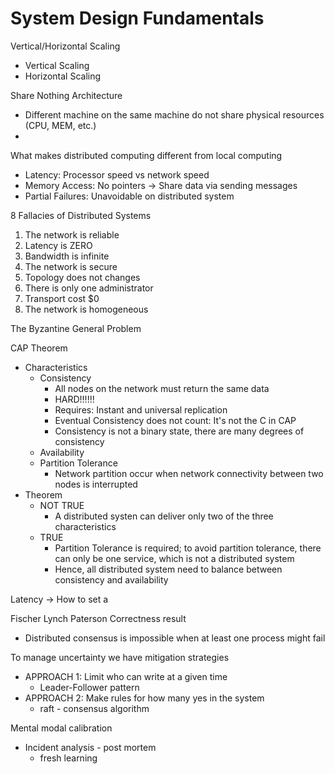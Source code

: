 # System Design Fundamentals

Vertical/Horizontal Scaling
* Vertical Scaling
* Horizontal Scaling

Share Nothing Architecture
* Different machine on the same machine do not share physical resources (CPU, MEM, etc.)
*

What makes distributed computing different from local computing
* Latency: Processor speed vs network speed
* Memory Access: No pointers -> Share data via sending messages
* Partial Failures: Unavoidable on distributed system

8 Fallacies of Distributed Systems
1. The network is reliable
2. Latency is ZERO
3. Bandwidth is infinite
4. The network is secure
5. Topology does not changes
6. There is only one administrator
7. Transport cost $0
8. The network is homogeneous

The Byzantine General Problem

CAP Theorem
* Characteristics
  * Consistency
    * All nodes on the network must return the same data
    * HARD!!!!!!
    * Requires: Instant and universal replication
    * Eventual Consistency does not count: It's not the C in CAP
    * Consistency is not a binary state, there are many degrees of consistency
  * Availability
  * Partition Tolerance
    * Network partition occur when network connectivity between two nodes is interrupted
* Theorem
  * NOT TRUE
    * A distributed systen can deliver only two of the three characteristics
  * TRUE
    * Partition Tolerance is required; to avoid partition tolerance, there can only be one service, which is not a distributed system
    * Hence, all distributed system need to balance between consistency and availability

Latency -> How to set a

Fischer Lynch Paterson Correctness result
* Distributed consensus is impossible when at least one process might fail

To manage uncertainty we have mitigation strategies
* APPROACH 1: Limit who can write at a given time
  * Leader-Follower pattern
* APPROACH 2: Make rules for how many yes in the system
  * raft - consensus algorithm


Mental modal calibration
* Incident analysis - post mortem
  * fresh learning